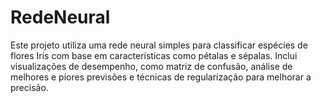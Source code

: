 # RedeNeural
Este projeto utiliza uma rede neural simples para classificar espécies de flores Iris com base em características como pétalas e sépalas. Inclui visualizações de desempenho, como matriz de confusão, análise de melhores e piores previsões e técnicas de regularização para melhorar a precisão.
